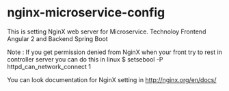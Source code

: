 # nginx-microservice-config
This is setting NginX web server for Microservice. Technoloy Frontend Angular 2 and Backend Spring Boot

Note :
  If you get permission denied from NginX when your front try to rest in controller server you can do this in linux 
  $ setsebool -P httpd_can_network_connect 1
  
  You can look documentation for NginX setting in http://nginx.org/en/docs/
